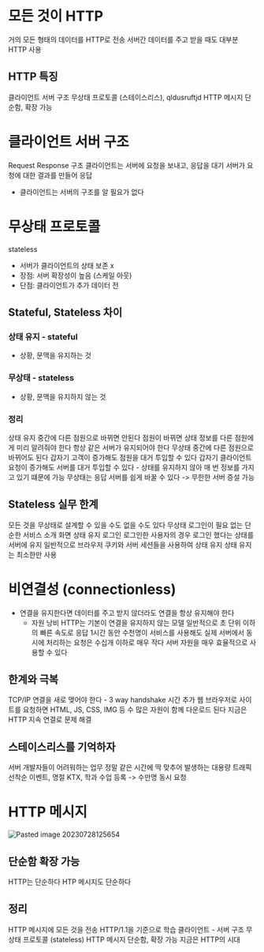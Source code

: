 # 모든 것이 HTTP
거의 모든 형태의 데이터를 HTTP로 전송 
서버간 데이터를 주고 받을 때도 대부분 HTTP 사용 

## HTTP 특징
클라이언트 서버 구조
무상태 프로토콜 (스테이스리스), qldusruftjd 
HTTP 메시지
단순함, 확장 가능 

# 클라이언트 서버 구조 
Request Response 구조 
클라이언트는 서버에 요청을 보내고, 응답을 대기 
서버가 요청에 대한 결과를 만들어 응답
- 클라이언트는 서버의 구조를 알 필요가 없다 

# 무상태 프로토콜
stateless
- 서버가 클라이언트의 상태 보존 x
- 장점: 서버 확장성이 높음 (스케일 아웃)
- 단점: 클라이언트가 추가 데이터 전

## Stateful, Stateless 차이 
### 상태 유지 - stateful
- 상황, 문맥을 유지하는 것 

### 무상태 - stateless
- 상황, 문맥을 유지하지 않는 것 

### 정리 
상태 유지
	중간에 다른 점원으로 바뀌면 안된다 
	점원이 바뀌면 상태 정보를 다른 점원에게 미리 알려줘야 한다 
	항상 같은 서버가 유지되어야 한다 
무상태 
	중간에 다른 점원으로 바뀌어도 된다 
		갑자기 고객이 증가해도 점원을 대거 투입할 수 있다 
		갑자기 클라이언트 요청이 증가해도 서버를 대거 투입할 수 있다 
		- 상태를 유지하지 않아 매 번 정보를 가지고 있기 떄문에 가능 
	무상태는 응답 서버를 쉽게 바꿀 수 있다 -> 무한한 서버 증설 가능 

## Stateless 실무 한계 
모든 것을 무상태로 설계할 수 있을 수도 없을 수도 있다 
무상태 
	로그인이 필요 없는 단순한 서비스 소개 화면 
상태 유지 
	로그인 
로그인한 사용자의 경우 로그인 했다는 상태를 서버에 유지 
일반적으로 브라우저 쿠키와 서버 세션들을 사용하여 상태 유지 
상태 유지는 최소한만 사용 

# 비연결성 (connectionless)
- 연결을 유지한다면 데이터를 주고 받지 않더라도 연결을 항상 유지해야 한다 
	- 자원 낭비
HTTP는 기본이 연결을 유지하지 않는 모델 
일반적으로 초 단위 이하의 빠른 속도로 응답 
1시간 동안 수천명이 서비스를 사용해도 실제 서버에서 동시에 처리하는 요청은 수십개 이하로 매우 작다 
서버 자원을 매우 효율적으로 사용할 수 있다 

## 한계와 극복 
TCP/IP 연결을 새로 맺어야 한다 - 3 way handshake 시간 추가 
웹 브라우저로 사이트를 요청하면 HTML, JS, CSS, IMG 등 수 많은 자원이 함께 다운로드 된다
지금은 HTTP 지속 연결로 문제 해결 

## 스테이스리스를 기억하자 
서버 개발자들이 어려워하는 업무 
정말 같은 시간에 딱 맞추어 발생하는 대용량 트래픽 
	선착순 이벤트, 명절 KTX, 학과 수업 등록 
	-> 수만명 동시 요청 

# HTTP 메시지 
![Pasted image 20230728125654](https://github.com/Keep-Coding-Club/CS-Study/assets/87464975/2a645096-5aec-4374-ad17-a7b45e1443f1)

## 단순함 확장 가능 
HTTP는 단순하다
HTP 메시지도 단순하다 

## 정리 
HTTP 메시지에 모든 것을 전송 
HTTP/1.1을 기준으로 학습 
클라이언트 - 서버 구조 
무상태 프로토콜 (stateless)
HTTP 메시지 
단순함, 확장 가능 
지금은 HTTP의 시대 
